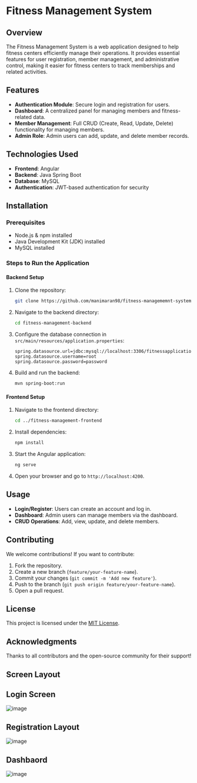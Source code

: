 # Fitness Management System

## Overview

The Fitness Management System is a web application designed to help fitness centers efficiently manage their operations. It provides essential features for user registration, member management, and administrative control, making it easier for fitness centers to track memberships and related activities.

## Features

- **Authentication Module**: Secure login and registration for users.
- **Dashboard**: A centralized panel for managing members and fitness-related data.
- **Member Management**: Full CRUD (Create, Read, Update, Delete) functionality for managing members.
- **Admin Role**: Admin users can add, update, and delete member records.

## Technologies Used

- **Frontend**: Angular
- **Backend**: Java Spring Boot
- **Database**: MySQL
- **Authentication**: JWT-based authentication for security

## Installation

### Prerequisites
- Node.js & npm installed
- Java Development Kit (JDK) installed
- MySQL installed

### Steps to Run the Application

#### Backend Setup
1. Clone the repository:
   ```bash
   git clone https://github.com/manimaran98/fitness-managememnt-system.git
   ```
2. Navigate to the backend directory:
   ```bash
   cd fitness-management-backend
   ```
3. Configure the database connection in `src/main/resources/application.properties`:
   ```properties
   spring.datasource.url=jdbc:mysql://localhost:3306/fitnessapplicationdb
   spring.datasource.username=root
   spring.datasource.password=password
   ```
4. Build and run the backend:
   ```bash
   mvn spring-boot:run
   ```

#### Frontend Setup
1. Navigate to the frontend directory:
   ```bash
   cd ../fitness-management-frontend
   ```
2. Install dependencies:
   ```bash
   npm install
   ```
3. Start the Angular application:
   ```bash
   ng serve
   ```
4. Open your browser and go to `http://localhost:4200`.

## Usage

- **Login/Register**: Users can create an account and log in.
- **Dashboard**: Admin users can manage members via the dashboard.
- **CRUD Operations**: Add, view, update, and delete members.

## Contributing

We welcome contributions! If you want to contribute:
1. Fork the repository.
2. Create a new branch (`feature/your-feature-name`).
3. Commit your changes (`git commit -m 'Add new feature'`).
4. Push to the branch (`git push origin feature/your-feature-name`).
5. Open a pull request.

## License

This project is licensed under the [MIT License](LICENSE).

## Acknowledgments

Thanks to all contributors and the open-source community for their support!


## Screen Layout

## Login Screen
![image](https://github.com/user-attachments/assets/4b40b8a8-6741-47cc-9b06-f28a4fccf6c7)


## Registration Layout
![image](https://github.com/user-attachments/assets/d687aeab-a38d-4f49-b36f-db487e499f6f)


## Dashbaord
![image](https://github.com/user-attachments/assets/7708f346-7807-48b3-bac2-0b44d36a7aec)


